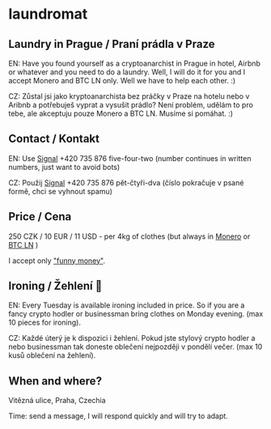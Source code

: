 # laundromat

## Laundry in Prague / Praní prádla v Praze

EN: Have you found yourself as a cryptoanarchist in Prague in hotel, Airbnb or whatever and you need to do a laundry. Well, I will do it for you and I accept Monero and BTC LN only. Well we have to help each other. :)

CZ: Zůstal jsi jako kryptoanarchista bez práčky v Praze na hotelu nebo v Aribnb a potřebuješ vyprat a vysušit prádlo? Není problém, udělám to pro tebe, ale akceptuju pouze Monero a BTC LN. Musíme si pomáhat. :)

## Contact / Kontakt

EN: Use [Signal](https://signal.org/) +420 735 876 five-four-two (number continues in written numbers, just want to avoid bots)

CZ: Použij [Signal](https://signal.org/) +420 735 876 pět-čtyři-dva (číslo pokračuje v psané formě, chci se vyhnout spamu)

## Price / Cena

250 CZK / 10 EUR / 11 USD - per 4kg of clothes (but always in [Monero](https://www.getmonero.org/) or [BTC LN](https://phoenix.acinq.co/) )

I accept only ["funny money"](https://www.coindesk.com/ecbs-christine-lagarde-says-speculative-bitcoin-needs-regulation).

## Ironing / Žehlení 👔

EN: Every Tuesday is available ironing included in price. So if you are a fancy crypto hodler or businessman bring clothes on Monday evening. (max 10 pieces for ironing).

CZ: Každé úterý je k dispozici i žehlení. Pokud jste stylový crypto hodler a nebo businessman tak doneste oblečení nejpozději v pondělí večer. (max 10 kusů oblečení na žehlení).

## When and where?

Vitězná ulice, Praha, Czechia

Time: send a message, I will respond quickly and will try to adapt.




